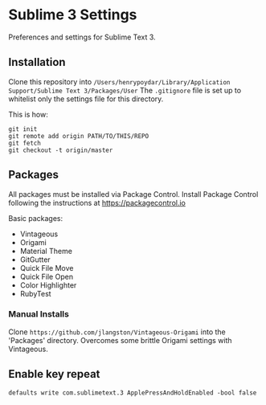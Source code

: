 # Sublime 3 Settings

Preferences and settings for Sublime Text 3.

## Installation

Clone this repository into `/Users/henrypoydar/Library/Application Support/Sublime Text 3/Packages/User`
The `.gitignore` file is set up to whitelist only the settings file for this directory.

This is how:

    git init
    git remote add origin PATH/TO/THIS/REPO
    git fetch
    git checkout -t origin/master

## Packages

All packages must be installed via Package Control. Install Package Control following the instructions at https://packagecontrol.io

Basic packages:

- Vintageous
- Origami
- Material Theme
- GitGutter
- Quick File Move
- Quick File Open
- Color Highlighter
- RubyTest

### Manual Installs

Clone `https://github.com/jlangston/Vintageous-Origami` into the 'Packages' directory. Overcomes some brittle Origami settings with Vintageous.

## Enable key repeat

    defaults write com.sublimetext.3 ApplePressAndHoldEnabled -bool false
